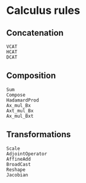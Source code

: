 # Calculus rules

## Concatenation

```@docs
VCAT
HCAT
DCAT
```

## Composition

```@docs
Sum
Compose
HadamardProd
Ax_mul_Bx
Axt_mul_Bx
Ax_mul_Bxt
```

## Transformations

```@docs
Scale
AdjointOperator
AffineAdd
BroadCast
Reshape
Jacobian
```
